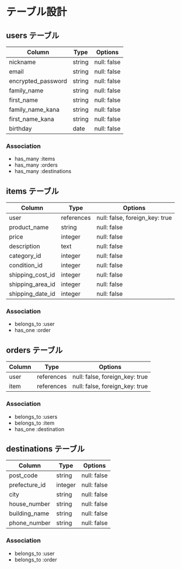 # テーブル設計

## users テーブル

| Column             | Type    | Options     |
| ------------------ | ------- | ----------- |
| nickname           | string  | null: false |
| email              | string  | null: false |
| encrypted_password | string  | null: false |
| family_name        | string  | null: false |
| first_name         | string  | null: false |
| family_name_kana   | string  | null: false |
| first_name_kana    | string  | null: false |
| birthday           | date    | null: false |

### Association

- has_many :items
- has_many :orders
- has_many :destinations

## items テーブル

| Column             | Type       | Options                        |
| ------------------ | ---------- | ------------------------------ |
| user               | references | null: false, foreign_key: true |
| product_name       | string     | null: false                    |
| price              | integer    | null: false                    |
| description        | text       | null: false                    |
| category_id        | integer    | null: false                    |
| condition_id       | integer    | null: false                    |
| shipping_cost_id   | integer    | null: false                    |
| shipping_area_id   | integer    | null: false                    |
| shipping_date_id   | integer    | null: false                    |

### Association

- belongs_to :user
- has_one :order

## orders テーブル

| Column | Type       | Options                        |
| ------ | ---------- | ------------------------------ |
| user   | references | null: false, foreign_key: true |
| item   | references | null: false, foreign_key: true |

### Association

- belongs_to :users
- belongs_to :item
- has_one :destination

## destinations テーブル

| Column        | Type    | Options     |
| ------------- | ------- | ----------- |
| post_code     | string  | null: false |
| prefecture_id | integer | null: false |
| city          | string  | null: false |
| house_number  | string  | null: false |
| building_name | string  | null: false |
| phone_number  | string  | null: false |

### Association

- belongs_to :user
- belongs_to :order